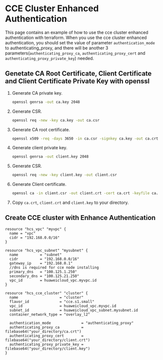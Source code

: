 # CCE Cluster Enhanced Authentication

This page contains an example of how to use the cce cluster enhanced authentication with terraform.
When you use the cce cluster enhanced authentication, you should set the value of parameter `authentication_mode`
to authenticating_proxy, and there will be another 3 parameters(`authenticating_proxy_ca`, `authenticating_proxy_cert`
and `authenticating_proxy_private_key`) needed.

## Genetate CA Root Certificate, Client Certificate and Client Certificate Private Key with openssl

1. Generate CA private key.

    ```bash
    openssl genrsa -out ca.key 2048
    ```

2. Generate CSR.

    ```bash
    openssl req -new -key ca.key -out ca.csr
    ```

3. Generate CA root certificate.

    ```bash
    openssl x509 -req -days 3650 -in ca.csr -signkey ca.key -out ca.crt
    ```

4. Generate client private key.

    ```bash
    openssl genrsa -out client.key 2048
    ```

5. Generate CSR.

    ```bash
    openssl req -new -key client.key -out client.csr
    ```

6. Generate Client certificate.

    ```bash
    openssl ca -in client.csr -out client.crt -cert ca.crt -keyfile ca.key -days 3650
    ```

7. Copy `ca.crt`, `client.crt` and `client.key` to your directory.

## Create CCE cluster with Enhance Authentication

```hcl
resource "hcs_vpc" "myvpc" {
  name = "vpc"
  cidr = "192.168.0.0/16"
}

resource "hcs_vpc_subnet" "mysubnet" {
  name          = "subnet"
  cidr          = "192.168.0.0/16"
  gateway_ip    = "192.168.0.1"
  //dns is required for cce node installing
  primary_dns   = "100.125.1.250"
  secondary_dns = "100.125.21.250"
  vpc_id        = huaweicloud_vpc.myvpc.id
}

resource "hcs_cce_cluster" "cluster" {
  name                   = "cluster"
  flavor_id              = "cce.s1.small"
  vpc_id                 = huaweicloud_vpc.myvpc.id
  subnet_id              = huaweicloud_vpc_subnet.mysubnet.id
  container_network_type = "overlay_l2"

  authentication_mode              = "authenticating_proxy"
  authenticating_proxy_ca          = filebase64("your_directory/ca.crt")
  authenticating_proxy_cert        = filebase64("your_directory/client.crt")
  authenticating_proxy_private_key = filebase64("your_directory/client.key")
}
```
